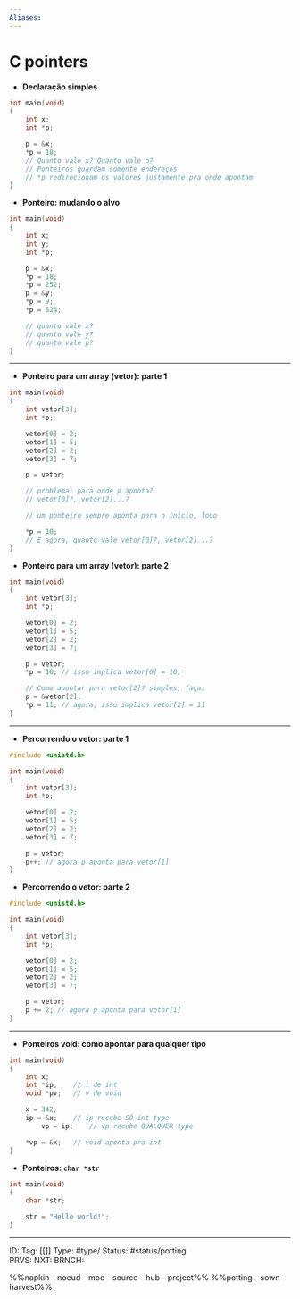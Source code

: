 ```yaml
---
Aliases: 
---
```

# C pointers

- **Declaração simples**

```c
int main(void)
{
	int x;
	int *p;

	p = &x;
	*p = 18;
	// Quanto vale x? Quanto vale p?
	// Ponteiros guardam somente endereços
	// *p redirecionam os valores justamente pra onde apontam
}

```

- **Ponteiro: mudando o alvo**

```c
int main(void)
{
	int x;
	int y;
	int *p;

	p = &x;
	*p = 18;
	*p = 252;
	p = &y;
	*p = 9;
	*p = 524;

	// quanto vale x?
	// quanto vale y?
	// quanto vale p?
}

```


---
- **Ponteiro para um array (vetor): parte 1**

```c
int main(void)
{
	int vetor[3];
	int *p;

	vetor[0] = 2;
	vetor[1] = 5;
	vetor[2] = 2;
	vetor[3] = 7;

	p = vetor;

	// problema: para onde p aponta?
	// vetor[0]?, vetor[2]...?

	// um ponteiro sempre aponta para o inicio, logo

	*p = 10;
	// E agora, quanto vale vetor[0]?, vetor[2]...?
}

```


- **Ponteiro para um array (vetor): parte 2**

```c
int main(void)
{
	int vetor[3];
	int *p;

	vetor[0] = 2;
	vetor[1] = 5;
	vetor[2] = 2;
	vetor[3] = 7;

	p = vetor;
	*p = 10; // isso implica vetor[0] = 10;

	// Como apontar para vetor[2]? simples, faça:
	p = &vetor[2];
	*p = 11; // agora, isso implica vetor[2] = 11
}

```


---
- **Percorrendo o vetor: parte 1**

```c
#include <unistd.h>

int main(void)
{
	int vetor[3];
	int *p;

	vetor[0] = 2;
	vetor[1] = 5;
	vetor[2] = 2;
	vetor[3] = 7;

	p = vetor;
	p++; // agora p aponta para vetor[1]
}

```


- **Percorrendo o vetor: parte 2**

```c
#include <unistd.h>

int main(void)
{
	int vetor[3];
	int *p;

	vetor[0] = 2;
	vetor[1] = 5;
	vetor[2] = 2;
	vetor[3] = 7;

	p = vetor;
	p += 2; // agora p aponta para vetor[1]
}

```


---
- **Ponteiros void: como apontar para qualquer tipo**

```c
int main(void)
{
	int x;
	int *ip;    // i de int
	void *pv;   // v de void

	x = 342;
	ip = &x;    // ip recebe SÓ int type
		vp = ip;    // vp recebe QUALQUER type

	*vp = &x;   // void aponta pra int
}

```


- **Ponteiros: `char *str`** 

```c
int main(void)
{
	char *str;

	str = "Hello world!";
}

```


---
ID: 
Tag: [[]]
Type: #type/ 
Status: #status/potting  
PRVS: 
NXT: 
BRNCH: 

%%napkin - noeud - moc - source - hub - project%%
%%potting - sown - harvest%%
